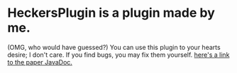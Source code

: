 # HeckersPlugin is a plugin made by me.
(OMG, who would have guessed?)
You can use this plugin to your hearts desire; I don't care.
If you find bugs, you may fix them yourself. [here's a link to the paper JavaDoc.](https://jd.papermc.io/paper/1.17/index.html)